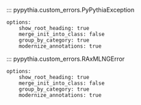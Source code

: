
::: pypythia.custom_errors.PyPythiaException

    options:
        show_root_heading: true
        merge_init_into_class: false
        group_by_category: true
        modernize_annotations: true

::: pypythia.custom_errors.RAxMLNGError

    options:
        show_root_heading: true
        merge_init_into_class: false
        group_by_category: true
        modernize_annotations: true
